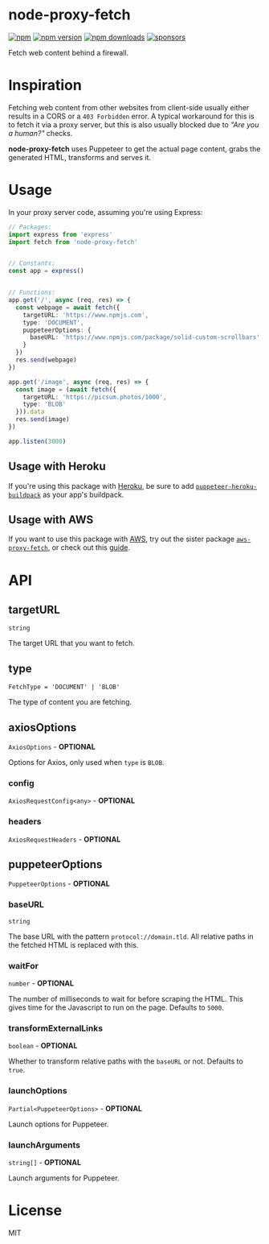 # node-proxy-fetch

[![npm](https://img.shields.io/badge/npm-node--proxy--fetch-brightgreen.svg?style=flat-square)](https://www.npmjs.com/package/node-proxy-fetch)
[![npm version](https://img.shields.io/npm/v/node-proxy-fetch.svg?style=flat-square)](https://www.npmjs.com/package/node-proxy-fetch)
[![npm downloads](https://img.shields.io/npm/dm/node-proxy-fetch.svg?style=flat-square)](https://www.npmjs.com/package/node-proxy-fetch)
[![sponsors](https://img.shields.io/github/sponsors/diragb)](https://github.com/sponsors/diragb)

Fetch web content behind a firewall.

# Inspiration
Fetching web content from other websites from client-side usually either results in a CORS or a `403 Forbidden` error. A typical workaround for this is to fetch it via a proxy server, but this is also usually blocked due to *"Are you a human?"* checks.

**node-proxy-fetch** uses Puppeteer to get the actual page content, grabs the generated HTML, transforms and serves it.

# Usage
In your proxy server code, assuming you're using Express:
```ts
// Packages:
import express from 'express'
import fetch from 'node-proxy-fetch'


// Constants:
const app = express()


// Functions:
app.get('/', async (req, res) => {
  const webpage = await fetch({
    targetURL: 'https://www.npmjs.com',
    type: 'DOCUMENT',
    puppeteerOptions: {
      baseURL: 'https://www.npmjs.com/package/solid-custom-scrollbars'
    }
  })
  res.send(webpage)
})

app.get('/image', async (req, res) => {
  const image = (await fetch({
    targetURL: 'https://picsum.photos/1000',
    type: 'BLOB'
  })).data
  res.send(image)
})

app.listen(3000)
```

## Usage with Heroku
If you're using this package with [Heroku](https://www.heroku.com), be sure to add [`puppeteer-heroku-buildpack`](https://github.com/jontewks/puppeteer-heroku-buildpack) as your app's buildpack.

## Usage with AWS
If you want to use this package with [AWS](https://aws.amazon.com), try out the sister package [`aws-proxy-fetch`](https://www.npmjs.com/package/aws-proxy-fetch), or check out this [guide](https://oxylabs.io/blog/puppeteer-on-aws-lambda).

# API

## targetURL
`string`

The target URL that you want to fetch.

## type
`FetchType = 'DOCUMENT' | 'BLOB'`

The type of content you are fetching.

## axiosOptions
`AxiosOptions` - **OPTIONAL**

Options for Axios, only used when `type` is `BLOB`.

### config
`AxiosRequestConfig<any>` - **OPTIONAL**

### headers
`AxiosRequestHeaders` - **OPTIONAL**

## puppeteerOptions
`PuppeteerOptions` - **OPTIONAL**

### baseURL
`string`

The base URL with the pattern `protocol://domain.tld`. All relative paths in the fetched HTML is replaced with this.

### waitFor
`number` - **OPTIONAL**

The number of milliseconds to wait for before scraping the HTML. This gives time for the Javascript to run on the page. Defaults to `5000`.

### transformExternalLinks
`boolean` - **OPTIONAL**

Whether to transform relative paths with the `baseURL` or not. Defaults to `true`.

### launchOptions
`Partial<PuppeteerOptions>` - **OPTIONAL**

Launch options for Puppeteer.

### launchArguments
`string[]` - **OPTIONAL**

Launch arguments for Puppeteer.

# License
MIT
